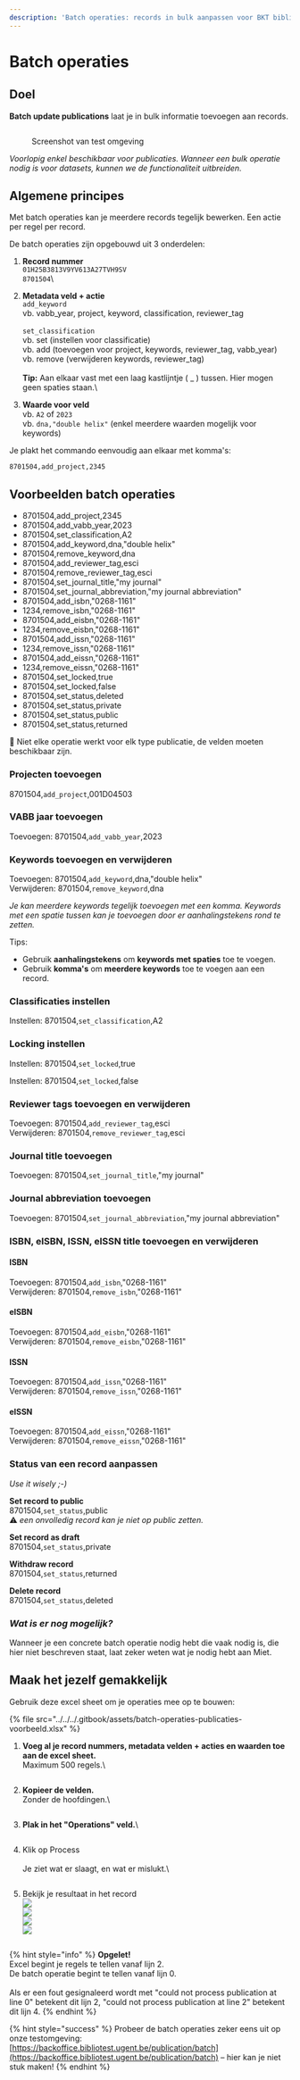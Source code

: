 ```yaml
---
description: 'Batch operaties: records in bulk aanpassen voor BKT bibliotheekmedewerkers'
---
```


# Batch operaties

## Doel

**Batch update publications** laat je in bulk informatie toevoegen aan records.

<figure><img src="../../../.gitbook/assets/Screenshot 2024-06-14 at 15.47.28.png" alt=""><figcaption><p>Screenshot van test omgeving</p></figcaption></figure>

_Voorlopig enkel beschikbaar voor publicaties. Wanneer een bulk operatie nodig is voor datasets, kunnen we de functionaliteit uitbreiden._

## Algemene principes

Met batch operaties kan je meerdere records tegelijk bewerken. Een actie per regel per record.

De batch operaties zijn opgebouwd uit 3 onderdelen:

1. **Record nummer**\
   `01H25B3813V9YV613A27TVH9SV`\
   `8701504`\

2. **Metadata veld + actie**\
   `add_keyword`\
   vb. vabb\_year, project, keyword, classification, reviewer\_tag\
   \
   `set_classification`\
   vb. set (instellen voor classificatie)\
   vb. add (toevoegen voor project, keywords, reviewer\_tag, vabb\_year)\
   vb. remove (verwijderen keywords, reviewer\_tag)\
   \
   **Tip:** Aan elkaar vast met een laag kastlijntje ( \_ ) tussen. Hier mogen geen spaties staan.\

3. **Waarde voor veld**\
   vb.  `A2` of  `2023`\
   vb.  `dna,"double helix"` (enkel meerdere waarden mogelijk voor keywords)

Je plakt het commando eenvoudig aan elkaar met komma's:

`8701504,add_project,2345`

## Voorbeelden batch operaties

* 8701504,add\_project,2345&#x20;
* 8701504,add\_vabb\_year,2023&#x20;
* 8701504,set\_classification,A2&#x20;
* 8701504,add\_keyword,dna,"double helix"&#x20;
* 8701504,remove\_keyword,dna
* 8701504,add\_reviewer\_tag,esci&#x20;
* 8701504,remove\_reviewer\_tag,esci
* 8701504,set\_journal\_title,"my journal"
* 8701504,set\_journal\_abbreviation,"my journal abbreviation"
* 8701504,add\_isbn,"0268-1161"
* 1234,remove\_isbn,"0268-1161"
* 8701504,add\_eisbn,"0268-1161"
* 1234,remove\_eisbn,"0268-1161"
* 8701504,add\_issn,"0268-1161"
* 1234,remove\_issn,"0268-1161"
* 8701504,add\_eissn,"0268-1161"
* 1234,remove\_eissn,"0268-1161"
* 8701504,set\_locked,true
* 8701504,set\_locked,false
* 8701504,set\_status,deleted
* 8701504,set\_status,private
* 8701504,set\_status,public
* 8701504,set\_status,returned



🚨 Niet elke operatie werkt voor elk type publicatie, de velden moeten beschikbaar zijn.

### Projecten toevoegen

8701504,`add_project`,001D04503

### VABB jaar toevoegen

Toevoegen: 8701504,`add_vabb_year`,2023

### Keywords toevoegen en verwijderen

Toevoegen: 8701504,`add_keyword`,dna,"double helix"\
Verwijderen: 8701504,`remove_keyword`,dna

_Je kan meerdere keywords tegelijk toevoegen met een komma. Keywords met een spatie tussen kan je toevoegen door er aanhalingstekens rond te zetten._

Tips:

* Gebruik **aanhalingstekens** om **keywords met spaties** toe te voegen.
* Gebruik **komma's** om **meerdere keywords** toe te voegen aan een record.

### Classificaties instellen

Instellen: 8701504,`set_classification`,A2

### Locking instellen

Instellen: 8701504,`set_locked`,true

Instellen: 8701504,`set_locked`,false

### Reviewer tags toevoegen en verwijderen

Toevoegen: 8701504,`add_reviewer_tag`,esci\
Verwijderen: 8701504,`remove_reviewer_tag`,esci

### Journal title toevoegen

Toevoegen: 8701504,`set_journal_title`,"my journal"

### Journal abbreviation toevoegen

Toevoegen: 8701504,`set_journal_abbreviation`,"my journal abbreviation"

### ISBN, eISBN, ISSN, eISSN title toevoegen en verwijderen

#### ISBN

Toevoegen: 8701504,`add_isbn`,"0268-1161"\
Verwijderen: 8701504,`remove_isbn`,"0268-1161"

#### eISBN

Toevoegen: 8701504,`add_eisbn`,"0268-1161"\
Verwijderen: 8701504,`remove_eisbn`,"0268-1161"

#### ISSN

Toevoegen: 8701504,`add_issn`,"0268-1161"\
Verwijderen: 8701504,`remove_issn`,"0268-1161"

#### eISSN

Toevoegen: 8701504,`add_eissn`,"0268-1161"\
Verwijderen: 8701504,`remove_eissn`,"0268-1161"

### Status van een record aanpassen

_Use it wisely ;-)_

**Set record to public**\
8701504,`set_status`,public\
⚠️ _een onvolledig record kan je niet op public zetten._

**Set record as draft**\
8701504,`set_status`,private

**Withdraw record**\
8701504,`set_status`,returned

**Delete record**\
8701504,`set_status`,deleted

### _Wat is er nog mogelijk?_

Wanneer je een concrete batch operatie nodig hebt die vaak nodig is, die hier niet beschreven staat, laat zeker weten wat je nodig hebt aan Miet.&#x20;

## Maak het jezelf gemakkelijk

Gebruik deze excel sheet om je operaties mee op te bouwen:

{% file src="../../../.gitbook/assets/batch-operaties-publicaties-voorbeeld.xlsx" %}

1.  **Voeg al je record nummers, metadata velden + acties en waarden toe aan de excel sheet.**\
    Maximum 500 regels.\


    <figure><img src="../../../.gitbook/assets/Screenshot 2024-06-14 at 16.37.07.png" alt=""><figcaption></figcaption></figure>
2.  **Kopieer de velden.**\
    Zonder de hoofdingen.\


    <figure><img src="../../../.gitbook/assets/Screenshot 2024-06-14 at 16.37.43.png" alt=""><figcaption></figcaption></figure>
3.  **Plak in het "Operations" veld.**\


    <figure><img src="../../../.gitbook/assets/Screenshot 2024-06-14 at 16.39.01.png" alt=""><figcaption></figcaption></figure>
4.  Klik op Process\
    \
    Je ziet wat er slaagt, en wat er mislukt.\


    <figure><img src="../../../.gitbook/assets/Screenshot 2024-06-14 at 16.39.38.png" alt=""><figcaption></figcaption></figure>
5.  Bekijk je resultaat in het record\
    ![](<../../../.gitbook/assets/Scherm­afbeelding 2023-06-05 om 11.43.15.png>)\
    ![](<../../../.gitbook/assets/Scherm­afbeelding 2023-06-05 om 11.44.23.png>)\
    ![](<../../../.gitbook/assets/Scherm­afbeelding 2023-06-05 om 11.43.45.png>)\
    ![](<../../../.gitbook/assets/Scherm­afbeelding 2023-06-05 om 11.43.05.png>)

    <figure><img src="../../../.gitbook/assets/Scherm­afbeelding 2023-06-05 om 11.43.39.png" alt=""><figcaption></figcaption></figure>

{% hint style="info" %}
**Opgelet!**\
Excel begint je regels te tellen vanaf lijn 2.\
De batch operatie begint te tellen vanaf lijn 0.\
\
Als er een fout gesignaleerd wordt met "could not process publication at line 0" betekent dit lijn 2, "could not process publication at line 2" betekent dit lijn 4.
{% endhint %}

{% hint style="success" %}
Probeer de batch operaties zeker eens uit op onze testomgeving: [https://backoffice.bibliotest.ugent.be/publication/batch](https://backoffice.bibliotest.ugent.be/publication/batch) – hier kan je niet stuk maken!
{% endhint %}
